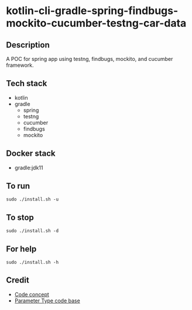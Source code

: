 # kotlin-cli-gradle-spring-findbugs-mockito-cucumber-testng-car-data

## Description
A POC for spring app using testng,
findbugs, mockito,
and cucumber framework.

## Tech stack
- kotlin
- gradle
  - spring
  - testng
  - cucumber
  - findbugs
  - mockito

## Docker stack
- gradle:jdk11

## To run
`sudo ./install.sh -u`

## To stop
`sudo ./install.sh -d`

## For help
`sudo ./install.sh -h`

## Credit
- [Code concept](https://stackoverflow.com/questions/67847818/maven-testng-5-cucumber-not-running-tests)
- [Parameter Type code base](https://thepracticaldeveloper.com/cucumber-guide-3-step-definitions-state/)
